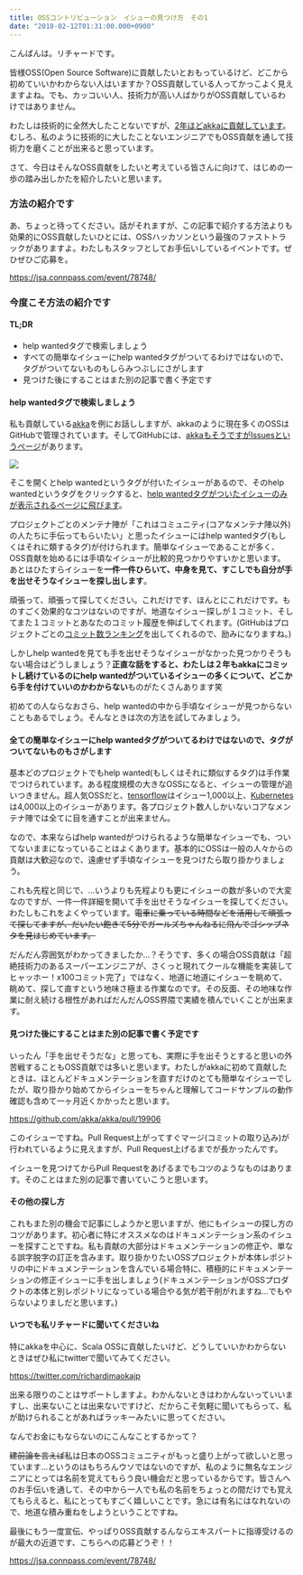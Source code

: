 ```yaml
---
title: OSSコントリビューション　イシューの見つけ方　その1
date: "2018-02-12T01:31:00.000+0900"
---
```


こんばんは。リチャードです。

皆様OSS(Open Source Software)に貢献したいとおもっているけど、どこから初めていいかわからない人はいますか？OSS貢献している人ってかっこよく見えますよね。でも、カッコいい人、技術力が高い人ばかりがOSS貢献しているわけではありません。

わたしは技術的に全然大したことないですが、[2年ほどakkaに貢献しています](https://github.com/akka/akka/graphs/contributors)。
むしろ、私のように技術的に大したことないエンジニアでもOSS貢献を通して技術力を磨くことが出来ると思っています。

さて、今日はそんなOSS貢献をしたいと考えている皆さんに向けて、はじめの一歩の踏み出しかたを紹介したいと思います。

### 方法の紹介です

あ、ちょっと待ってください。話がそれますが、この記事で紹介する方法よりも効果的にOSS貢献したいひとには、OSSハッカソンという最強のファストトラックがありますよ。わたしもスタッフとしてお手伝いしているイベントです。ぜひぜひご応募を。

https://jsa.connpass.com/event/78748/

### 今度こそ方法の紹介です

#### TL;DR

- help wantedタグで検索しましょう
- すべての簡単なイシューにhelp wantedタグがついてるわけではないので、タグがついてないものもしらみつぶしにさがします
- 見つけた後にすることはまた別の記事で書く予定です

#### help wantedタグで検索しましょう

私も貢献している[akka](https://github.com/akka/akka)を例にお話ししますが、akkaのように現在多くのOSSはGitHubで管理されています。そしてGitHubには、[akkaもそうですがIssuesというページ](https://github.com/akka/akka/issues)があります。

![](/images/20180212/20180212195106.png)

そこを開くとhelp wantedというタグが付いたイシューがあるので、そのhelp wantedというタグをクリックすると、[help wantedタグがついたイシューのみが表示されるページに飛びます](https://github.com/akka/akka/issues?q=is%3Aissue+is%3Aopen+label%3A%22help+wanted%22)。

プロジェクトごとのメンテナ陣が「これはコミュニティ(コアなメンテナ陣以外)の人たちに手伝ってもらいたい」と思ったイシューにはhelp wantedタグ(もしくはそれに類するタグ)が付けられます。簡単なイシューであることが多く、OSS貢献を始めるには手頃なイシューが比較的見つかりやすいかと思います。
あとはひたすらイシューを<b>一件一件ひらいて、中身を見て、すこしでも自分が手を出せそうなイシューを探し出します</b>。

頑張って、頑張って探してください。これだけです、ほんとにこれだけです。ものすごく効果的なコツはないのですが、地道なイシュー探しが１コミット、そしてまた１コミットとあなたのコミット履歴を伸ばしてくれます。(GitHubはプロジェクトごとの[コミット数ランキング](https://github.com/akka/akka/graphs/contributors)を出してくれるので、励みになりますね。)

しかしhelp wantedを見ても手を出せそうなイシューがなかった見つかりそうもない場合はどうしましょう？<b>正直な話をすると、わたしは２年もakkaにコミットし続けているのにhelp wantedがついているイシューの多くについて、どこから手を付けていいのかわからない</b>ものがたくさんあります笑

初めての人ならなおさら、help wantedの中から手頃なイシューが見つからないこともあるでしょう。そんなときは次の方法を試してみましょう。

#### 全ての簡単なイシューにhelp wantedタグがついてるわけではないので、タグがついてないものもさがします

基本どのプロジェクトでもhelp wanted(もしくはそれに類似するタグ)は手作業でつけられています。ある程度規模の大きなOSSになると、イシューの管理が追いつきません。超人気OSSだと、[tensorflow](https://github.com/tensorflow/tensorflow)はイシュー1,000以上、[Kubernetes](https://github.com/kubernetes/kubernetes)は4,000以上のイシューがあります。各プロジェクト数人しかいないコアなメンテナ陣では全てに目を通すことが出来ません。

なので、本来ならばhelp wantedがつけられるような簡単なイシューでも、ついてないままになっていることはよくあります。基本的にOSSは一般の人々からの貢献は大歓迎なので、遠慮せず手頃なイシューを見つけたら取り掛かりましょう。

これも先程と同じで、…いうよりも先程よりも更にイシューの数が多いので大変なのですが、一件一件詳細を開いて手を出せそうなイシューを探してください。わたしもこれをよくやっています。<s>電車に乗っている時間などを活用して頑張って探してますが、だいたい飽きて5分でガールズちゃんねるに飛んでゴシップネタを見はじめています。</s>

だんだん雰囲気がわかってきましたか…？そうです、多くの場合OSS貢献は「超絶技術力のあるスーパーエンジニアが、さくっと現れてクールな機能を実装してヒャッホー！x100コミット完了」ではなく、地道に地道にイシューを眺めて、眺めて、探して直すという地味さ極まる作業なのです。その反面、その地味な作業に耐え続ける根性があればだんだんOSS界隈で実績を積んでいくことが出来ます。

####  見つけた後にすることはまた別の記事で書く予定です

いったん「手を出せそうだな」と思っても、実際に手を出そうとすると思いの外苦戦することもOSS貢献では多いと思います。わたしがakkaに初めて貢献したときは、ほとんどドキュメンテーションを直すだけのとても簡単なイシューでしたが、取り掛かり始めてからイシューをちゃんと理解してコードサンプルの動作確認も含めて一ヶ月近くかかったと思います。

https://github.com/akka/akka/pull/19906

このイシューですね。Pull Request上がってすぐマージ(コミットの取り込み)が行われているように見えますが、Pull Request上げるまでが長かったんです。

イシューを見つけてからPull Requestをあげるまでもコツのようなものはあります。そのことはまた別の記事で書いていこうと思います。

#### その他の探し方

これもまた別の機会で記事にしようかと思いますが、他にもイシューの探し方のコツがあります。初心者に特にオススメなのはドキュメンテーション系のイシューを探すことですね。私も貢献の大部分はドキュメンテーションの修正や、単なる誤字脱字の訂正を含みます。取り掛かりたいOSSプロジェクトが本体レポジトリの中にドキュメンテーションを含んでいる場合特に、積極的にドキュメンテーションの修正イシューに手を出しましょう(ドキュメンテーションがOSSプロダクトの本体と別レポジトリになっている場合やる気が若干削がれますね…でもやらないよりましだと思います。)

#### いつでも私リチャードに聞いてくださいね

特にakkaを中心に、Scala OSSに貢献したいけど、どうしていいかわからないときはぜひ私にtwitterで聞いてみてください。

https://twitter.com/richardimaokajp

出来る限りのことはサポートしますよ。わかんないときはわかんないっていいますし、出来ないことは出来ないですけど、だからこそ気軽に聞いてもらって、私が助けられることがあればラッキーみたいに思ってください。

なんでお金にもならないのにこんなことするかって？

<s>建前論を言えば</s>私は日本のOSSコミュニティがもっと盛り上がって欲しいと思っています…というのはもちろんウソではないのですが、私のように無名なエンジニアにとっては名前を覚えてもらう良い機会だと思っているからです。皆さんへのお手伝いを通して、その中から一人でも私の名前をちょっとの間だけでも覚えてもらえると、私にとってもすごく嬉しいことです。急には有名にはなれないので、地道な積み重ねをしようということですね。

最後にもう一度宣伝、やっぱりOSS貢献するんならエキスパートに指導受けるのが最大の近道です、こちらへの応募どうぞ！！

https://jsa.connpass.com/event/78748/

